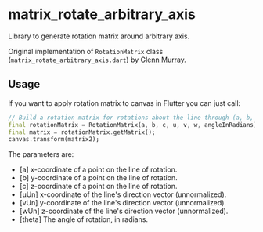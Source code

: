# matrix_rotate_arbitrary_axis

Library to generate rotation matrix around arbitrary axis.

Original implementation of `RotationMatrix` class (`matrix_rotate_arbitrary_axis.dart`) by [Glenn Murray](https://sites.google.com/site/glennmurray/Home/rotation-matrices-and-formulas).

## Usage

If you want to apply rotation matrix to canvas in Flutter you can just call:

```dart
// Build a rotation matrix for rotations about the line through (a, b, c)  parallel to [u, v, w] by the angle theta. 
final rotationMatrix = RotationMatrix(a, b, c, u, v, w, angleInRadians);
final matrix = rotationMatrix.getMatrix();
canvas.transform(matrix2);
```

The parameters are:

 - [a] x-coordinate of a point on the line of rotation.
 - [b] y-coordinate of a point on the line of rotation.
 - [c] z-coordinate of a point on the line of rotation.
 - [uUn] x-coordinate of the line's direction vector (unnormalized).
 - [vUn] y-coordinate of the line's direction vector (unnormalized).
 - [wUn] z-coordinate of the line's direction vector (unnormalized).
 - [theta] The angle of rotation, in radians.